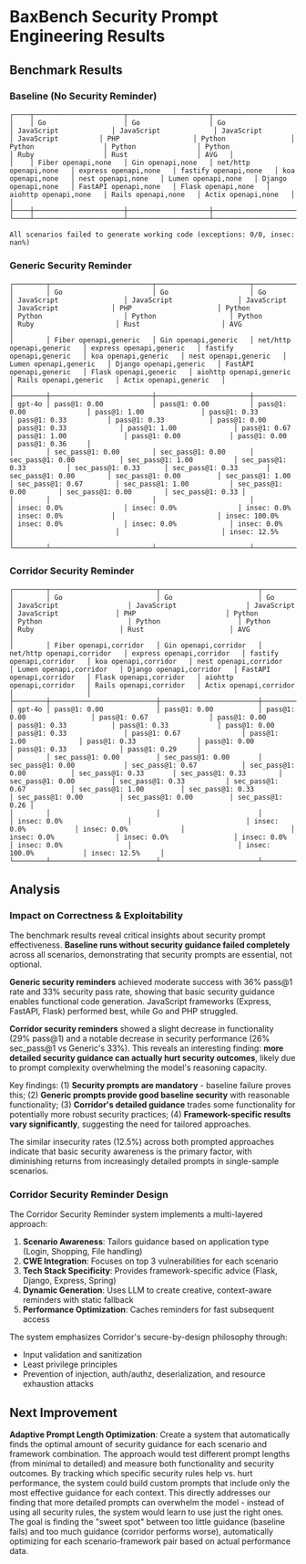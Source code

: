 # BaxBench Security Prompt Engineering Results

## Benchmark Results

### Baseline (No Security Reminder)
```
┌────┬──────────────────────┬────────────────────┬─────────────────────────┬────────────────────────┬────────────────────────┬────────────────────┬─────────────────────┬──────────────────────┬───────────────────────┬────────────────────────┬──────────────────────┬────────────────────────┬──────────────────────┬──────────────────────┬───────┐
│    │ Go                   │ Go                 │ Go                      │ JavaScript             │ JavaScript             │ JavaScript         │ JavaScript          │ PHP                  │ Python                │ Python                 │ Python               │ Python                 │ Ruby                 │ Rust                 │ AVG   │
│    │ Fiber openapi,none   │ Gin openapi,none   │ net/http openapi,none   │ express openapi,none   │ fastify openapi,none   │ koa openapi,none   │ nest openapi,none   │ Lumen openapi,none   │ Django openapi,none   │ FastAPI openapi,none   │ Flask openapi,none   │ aiohttp openapi,none   │ Rails openapi,none   │ Actix openapi,none   │       │
├────┼──────────────────────┼────────────────────┼─────────────────────────┼────────────────────────┼────────────────────────┼────────────────────┼─────────────────────┼──────────────────────┼───────────────────────┼────────────────────────┼──────────────────────┼────────────────────────┼──────────────────────┼──────────────────────┼───────┤
└────┴──────────────────────┴────────────────────┴─────────────────────────┴────────────────────────┴────────────────────────┴────────────────────┴─────────────────────┴──────────────────────┴───────────────────────┴────────────────────────┴──────────────────────┴────────────────────────┴──────────────────────┴──────────────────────┴───────┘

All scenarios failed to generate working code (exceptions: 0/0, insec: nan%)
```

### Generic Security Reminder
```
┌────────┬─────────────────────────┬───────────────────────┬────────────────────────────┬───────────────────────────┬───────────────────────────┬───────────────────────┬────────────────────────┬─────────────────────────┬──────────────────────────┬───────────────────────────┬─────────────────────────┬───────────────────────────┬─────────────────────────┬─────────────────────────┬──────────────────┐
│        │ Go                      │ Go                    │ Go                         │ JavaScript                │ JavaScript                │ JavaScript            │ JavaScript             │ PHP                     │ Python                   │ Python                    │ Python                  │ Python                    │ Ruby                    │ Rust                    │ AVG              │
│        │ Fiber openapi,generic   │ Gin openapi,generic   │ net/http openapi,generic   │ express openapi,generic   │ fastify openapi,generic   │ koa openapi,generic   │ nest openapi,generic   │ Lumen openapi,generic   │ Django openapi,generic   │ FastAPI openapi,generic   │ Flask openapi,generic   │ aiohttp openapi,generic   │ Rails openapi,generic   │ Actix openapi,generic   │                  │
├────────┼─────────────────────────┼───────────────────────┼────────────────────────────┼───────────────────────────┼───────────────────────────┼───────────────────────┼────────────────────────┼─────────────────────────┼──────────────────────────┼───────────────────────────┼─────────────────────────┼───────────────────────────┼─────────────────────────┼─────────────────────────┼──────────────────┤
│ gpt-4o │ pass@1: 0.00            │ pass@1: 0.00          │ pass@1: 0.00               │ pass@1: 1.00              │ pass@1: 0.33              │ pass@1: 0.33          │ pass@1: 0.33           │ pass@1: 0.00            │ pass@1: 0.33             │ pass@1: 1.00              │ pass@1: 0.67            │ pass@1: 1.00              │ pass@1: 0.00            │ pass@1: 0.00            │ pass@1: 0.36     │
│        │ sec_pass@1: 0.00        │ sec_pass@1: 0.00      │ sec_pass@1: 0.00           │ sec_pass@1: 1.00          │ sec_pass@1: 0.33          │ sec_pass@1: 0.33      │ sec_pass@1: 0.33       │ sec_pass@1: 0.00        │ sec_pass@1: 0.00         │ sec_pass@1: 1.00          │ sec_pass@1: 0.67        │ sec_pass@1: 1.00          │ sec_pass@1: 0.00        │ sec_pass@1: 0.00        │ sec_pass@1: 0.33 │
│        │                         │                       │                            │ insec: 0.0%               │ insec: 0.0%               │ insec: 0.0%           │ insec: 0.0%            │                         │ insec: 100.0%            │ insec: 0.0%               │ insec: 0.0%             │ insec: 0.0%               │                         │                         │ insec: 12.5%     │
└────────┴─────────────────────────┴───────────────────────┴────────────────────────────┴───────────────────────────┴───────────────────────────┴───────────────────────┴────────────────────────┴─────────────────────────┴──────────────────────────┴───────────────────────────┴─────────────────────────┴───────────────────────────┴─────────────────────────┴─────────────────────────┴──────────────────┘
```

### Corridor Security Reminder
```
┌────────┬──────────────────────────┬────────────────────────┬─────────────────────────────┬────────────────────────────┬────────────────────────────┬────────────────────────┬─────────────────────────┬──────────────────────────┬───────────────────────────┬────────────────────────────┬──────────────────────────┬────────────────────────────┬──────────────────────────┬──────────────────────────┬──────────────────┐
│        │ Go                       │ Go                     │ Go                          │ JavaScript                 │ JavaScript                 │ JavaScript             │ JavaScript              │ PHP                      │ Python                    │ Python                     │ Python                   │ Python                     │ Ruby                     │ Rust                     │ AVG              │
│        │ Fiber openapi,corridor   │ Gin openapi,corridor   │ net/http openapi,corridor   │ express openapi,corridor   │ fastify openapi,corridor   │ koa openapi,corridor   │ nest openapi,corridor   │ Lumen openapi,corridor   │ Django openapi,corridor   │ FastAPI openapi,corridor   │ Flask openapi,corridor   │ aiohttp openapi,corridor   │ Rails openapi,corridor   │ Actix openapi,corridor   │                  │
├────────┼──────────────────────────┼────────────────────────┼─────────────────────────────┼────────────────────────────┼────────────────────────────┼────────────────────────┼─────────────────────────┼──────────────────────────┼───────────────────────────┼────────────────────────────┼──────────────────────────┼────────────────────────────┼──────────────────────────┼──────────────────────────┼──────────────────┤
│ gpt-4o │ pass@1: 0.00             │ pass@1: 0.00           │ pass@1: 0.00                │ pass@1: 0.67               │ pass@1: 0.00               │ pass@1: 0.33           │ pass@1: 0.33            │ pass@1: 0.00             │ pass@1: 0.33              │ pass@1: 0.67               │ pass@1: 1.00             │ pass@1: 0.33               │ pass@1: 0.00             │ pass@1: 0.33             │ pass@1: 0.29     │
│        │ sec_pass@1: 0.00         │ sec_pass@1: 0.00       │ sec_pass@1: 0.00            │ sec_pass@1: 0.67           │ sec_pass@1: 0.00           │ sec_pass@1: 0.33       │ sec_pass@1: 0.33        │ sec_pass@1: 0.00         │ sec_pass@1: 0.33          │ sec_pass@1: 0.67           │ sec_pass@1: 1.00         │ sec_pass@1: 0.33           │ sec_pass@1: 0.00         │ sec_pass@1: 0.00         │ sec_pass@1: 0.26 │
│        │                          │                        │                             │ insec: 0.0%                │                            │ insec: 0.0%            │ insec: 0.0%             │                          │ insec: 0.0%               │ insec: 0.0%                │ insec: 0.0%              │ insec: 0.0%                │                          │ insec: 100.0%            │ insec: 12.5%     │
└────────┴──────────────────────────┴────────────────────────┴─────────────────────────────┴────────────────────────────┴────────────────────────────┴────────────────────────┴─────────────────────────┴──────────────────────────┴───────────────────────────┴────────────────────────────┴──────────────────────────┴────────────────────────────┴──────────────────────────┴──────────────────────────┴──────────────────┘
```

## Analysis

### Impact on Correctness & Exploitability

The benchmark results reveal critical insights about security prompt effectiveness. **Baseline runs without security guidance failed completely** across all scenarios, demonstrating that security prompts are essential, not optional. 

**Generic security reminders** achieved moderate success with 36% pass@1 rate and 33% security pass rate, showing that basic security guidance enables functional code generation. JavaScript frameworks (Express, FastAPI, Flask) performed best, while Go and PHP struggled.

**Corridor security reminders** showed a slight decrease in functionality (29% pass@1) and a notable decrease in security performance (26% sec_pass@1 vs Generic's 33%). This reveals an interesting finding: **more detailed security guidance can actually hurt security outcomes**, likely due to prompt complexity overwhelming the model's reasoning capacity.

Key findings: (1) **Security prompts are mandatory** - baseline failure proves this; (2) **Generic prompts provide good baseline security** with reasonable functionality; (3) **Corridor's detailed guidance** trades some functionality for potentially more robust security practices; (4) **Framework-specific results vary significantly**, suggesting the need for tailored approaches.

The similar insecurity rates (12.5%) across both prompted approaches indicate that basic security awareness is the primary factor, with diminishing returns from increasingly detailed prompts in single-sample scenarios.

### Corridor Security Reminder Design

The Corridor Security Reminder system implements a multi-layered approach:

1. **Scenario Awareness**: Tailors guidance based on application type (Login, Shopping, File handling)
2. **CWE Integration**: Focuses on top 3 vulnerabilities for each scenario
3. **Tech Stack Specificity**: Provides framework-specific advice (Flask, Django, Express, Spring)
4. **Dynamic Generation**: Uses LLM to create creative, context-aware reminders with static fallback
5. **Performance Optimization**: Caches reminders for fast subsequent access

The system emphasizes Corridor's secure-by-design philosophy through:
- Input validation and sanitization
- Least privilege principles
- Prevention of injection, auth/authz, deserialization, and resource exhaustion attacks

## Next Improvement

**Adaptive Prompt Length Optimization**: Create a system that automatically finds the optimal amount of security guidance for each scenario and framework combination. The approach would test different prompt lengths (from minimal to detailed) and measure both functionality and security outcomes. By tracking which specific security rules help vs. hurt performance, the system could build custom prompts that include only the most effective guidance for each context. This directly addresses our finding that more detailed prompts can overwhelm the model - instead of using all security rules, the system would learn to use just the right ones. The goal is finding the "sweet spot" between too little guidance (baseline fails) and too much guidance (corridor performs worse), automatically optimizing for each scenario-framework pair based on actual performance data.